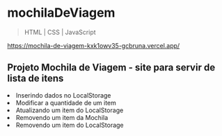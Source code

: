 # mochilaDeViagem

> HTML | CSS | JavaScript

 https://mochila-de-viagem-kxk1owv35-gcbruna.vercel.app/

<h2>Projeto Mochila de Viagem - site para servir de lista de itens</h2>

<li>Inserindo dados no LocalStorage</li>
<li>Modificar a quantidade de um item</li>
<li>Atualizando um item do LocalStorage</li>
<li>Removendo um item da Mochila</li>
<li>Removendo um item do LocalStorage</li>
